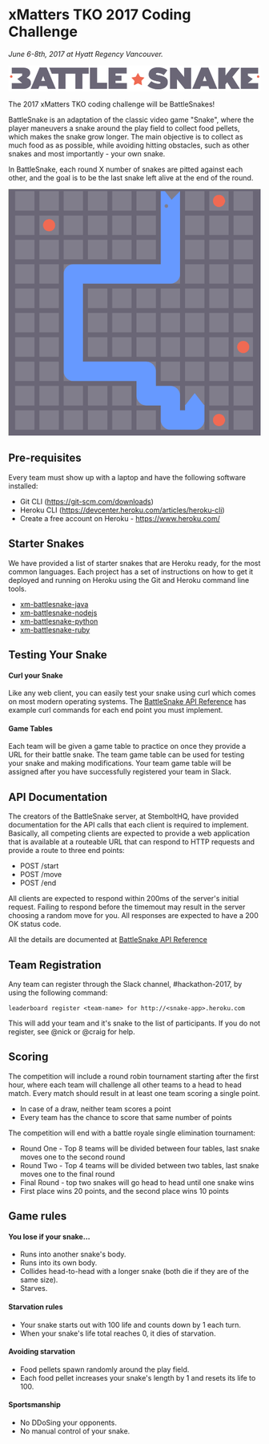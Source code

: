 # xMatters TKO 2017 Coding Challenge

_June 6-8th, 2017 at Hyatt Regency Vancouver._

![Battle Snake](docs/bs-logo-dark.png)

The 2017 xMatters TKO coding challenge will be BattleSnakes!

BattleSnake is an adaptation of the classic video game "Snake", where the player maneuvers a snake around the play field to collect food pellets, which makes the snake grow longer. The main objective is to collect as much food as as possible, while avoiding hitting obstacles, such as other snakes and most importantly - your own snake.

In BattleSnake, each round X number of snakes are pitted against each other, and the goal is to be the last snake left alive at the end of the round.

![Example Game Animation](docs/game.gif)

## Pre-requisites
Every team must show up with a laptop and have the following software installed:
* Git CLI (https://git-scm.com/downloads)
* Heroku CLI (https://devcenter.heroku.com/articles/heroku-cli)
* Create a free account on Heroku - https://www.heroku.com/

## Starter Snakes
We have provided a list of starter snakes that are Heroku ready, for the most common languages. Each project has a set of instructions on how to get it deployed and running on Heroku using the Git and Heroku command line tools.

* [xm-battlesnake-java](https://github.com/xmatters-tko/xm-battlesnake-java)
* [xm-battlesnake-nodejs](https://github.com/xmatters-tko/xm-battlesnake-nodejs)
* [xm-battlesnake-python](https://github.com/xmatters-tko/xm-battlesnake-python)
* [xm-battlesnake-ruby](https://github.com/xmatters-tko/xm-battlesnake-ruby)

## Testing Your Snake
#### Curl your Snake
Like any web client, you can easily test your snake using curl which comes on most modern operating systems. The [BattleSnake API Reference](https://stembolthq.github.io/battle_snake/) has example curl commands for each end point you must implement.

#### Game Tables
Each team will be given a game table to practice on once they provide a URL for their battle snake. The team game table can be used for testing your snake and making modifications. Your team game table will be assigned after you have successfully registered your team in Slack.

## API Documentation
The creators of the BattleSnake server, at StemboltHQ, have provided documentation for the API calls that each client is required to implement. Basically, all competing clients are expected to provide a web application that is available at a routeable URL that can respond to HTTP requests and provide a route to three end points:
* POST /start
* POST /move
* POST /end

All clients are expected to respond within 200ms of the server's initial request. Failing to respond before the timemout may result in the server choosing a random move for you. All responses are expected to have a 200 OK status code.

All the details are documented at [BattleSnake API Reference](https://stembolthq.github.io/battle_snake/)

## Team Registration
Any team can register through the Slack channel, #hackathon-2017, by using the following command:
```
leaderboard register <team-name> for http://<snake-app>.heroku.com
```
This will add your team and it's snake to the list of participants. If you do not register, see @nick or @craig for help.

## Scoring
The competition will include a round robin tournament starting after the first hour, where each team will challenge all other teams to a head to head match. Every match should result in at least one team scoring a single point.
* In case of a draw, neither team scores a point
* Every team has the chance to score that same number of points

The competition will end with a battle royale single elimination tournament:
* Round One - Top 8 teams will be divided between four tables, last snake moves one to the second round
* Round Two - Top 4 teams will be divided between two tables, last snake moves one to the final round
* Final Round - top two snakes will go head to head until one snake wins
* First place wins 20 points, and the second place wins 10 points

## Game rules

#### You lose if your snake…
* Runs into another snake's body.
* Runs into its own body.
* Collides head-to-head with a longer snake (both die if they are of the same size).
* Starves.

#### Starvation rules
* Your snake starts out with 100 life and counts down by 1 each turn.
* When your snake's life total reaches 0, it dies of starvation.

#### Avoiding starvation
* Food pellets spawn randomly around the play field.
* Each food pellet increases your snake's length by 1 and resets its life to 100.

#### Sportsmanship
* No DDoSing your opponents.
* No manual control of your snake.

